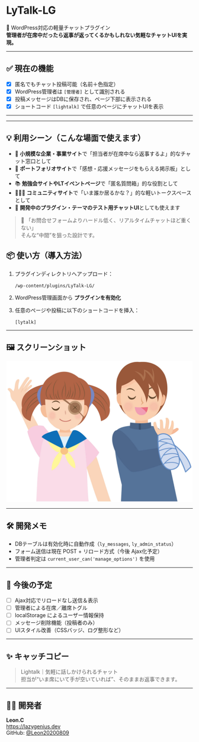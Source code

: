 # LyTalk-LG

🎈 WordPress対応の軽量チャットプラグイン  
**管理者が在席中だったら返事が返ってくるかもしれない気軽なチャットUIを実現。**

---

## ✅ 現在の機能

- [x] 匿名でもチャット投稿可能（名前＋色指定）
- [x] WordPress管理者は `[管理者]` として識別される
- [x] 投稿メッセージはDBに保存され、ページ下部に表示される
- [x] ショートコード `[lightalk]` で任意のページにチャットUIを表示

---
---

## 💡 利用シーン（こんな場面で使えます）

- 🏢 **小規模な企業・事業サイト**で「担当者が在席中なら返事するよ」的なチャット窓口として
- 💬 **ポートフォリオサイト**で「感想・応援メッセージをもらえる掲示板」として
- 📚 **勉強会サイトやLTイベントページ**で「匿名質問箱」的な役割として
- 🧑‍🤝‍🧑 **コミュニティサイト**で「いま誰か居るかな？」的な軽いトークスペースとして
- 🧪 **開発中のプラグイン・テーマのテスト用チャットUI**としても使えます

> 💬 「お問合せフォームよりハードル低く、リアルタイムチャットほど重くない」  
> そんな“中間”を狙った設計です。


## 📦 使い方（導入方法）

1. プラグインディレクトリへアップロード：

    ```
    /wp-content/plugins/LyTalk-LG/
    ```

2. WordPress管理画面から **プラグインを有効化**

3. 任意のページや投稿に以下のショートコードを挿入：

    ```
    [lytalk]
    ```

---

## 🖼️ スクリーンショット

![Lightalk UI Screenshot](screenshots/screenshot.jpg)

---

## 🛠️ 開発メモ

- DBテーブルは有効化時に自動作成（`ly_messages`, `ly_admin_status`）
- フォーム送信は現在 POST + リロード方式（今後 Ajax化予定）
- 管理者判定は `current_user_can('manage_options')` を使用

---

## 🧩 今後の予定

- [ ] Ajax対応でリロードなし送信＆表示
- [ ] 管理者による在席／離席トグル
- [ ] localStorage によるユーザー情報保持
- [ ] メッセージ削除機能（投稿者のみ）
- [ ] UIスタイル改善（CSSバッジ、ログ整形など）

---

## ✨ キャッチコピー

> Lightalk｜気軽に話しかけられるチャット  
> 担当が“いま席にいて手が空いていれば”、そのままお返事できます。

---

## 🧑‍💻 開発者

**Leon.C**  
https://lazygenius.dev  
GitHub: [@Leon20200809](https://github.com/Leon20200809)
